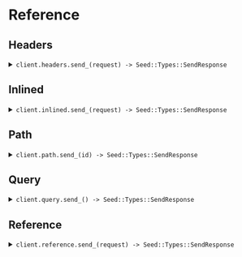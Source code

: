 # Reference
## Headers
<details><summary><code>client.headers.send_(request) -> Seed::Types::SendResponse</code></summary>
<dl>
<dd>

#### 🔌 Usage

<dl>
<dd>

<dl>
<dd>

```ruby
client.headers.send_(
  endpointVersion: '02-12-2024',
  async: true,
  query: 'What is the weather today'
);
```
</dd>
</dl>
</dd>
</dl>

#### ⚙️ Parameters

<dl>
<dd>

<dl>
<dd>

**endpoint_version:** `String` 
    
</dd>
</dl>

<dl>
<dd>

**async:** `Internal::Types::Boolean` 
    
</dd>
</dl>

<dl>
<dd>

**query:** `String` 
    
</dd>
</dl>
</dd>
</dl>


</dd>
</dl>
</details>

## Inlined
<details><summary><code>client.inlined.send_(request) -> Seed::Types::SendResponse</code></summary>
<dl>
<dd>

#### 🔌 Usage

<dl>
<dd>

<dl>
<dd>

```ruby
client.inlined.send_(
  temperature: 10.1,
  prompt: 'You are a helpful assistant',
  context: "You're super wise",
  aliasedContext: "You're super wise",
  maybeContext: "You're super wise",
  objectWithLiteral: {
    nestedLiteral: {
      myLiteral: 'How super cool'
    }
  },
  stream: false,
  query: 'What is the weather today'
);
```
</dd>
</dl>
</dd>
</dl>

#### ⚙️ Parameters

<dl>
<dd>

<dl>
<dd>

**prompt:** `String` 
    
</dd>
</dl>

<dl>
<dd>

**context:** `String` 
    
</dd>
</dl>

<dl>
<dd>

**query:** `String` 
    
</dd>
</dl>

<dl>
<dd>

**temperature:** `Integer` 
    
</dd>
</dl>

<dl>
<dd>

**stream:** `Internal::Types::Boolean` 
    
</dd>
</dl>

<dl>
<dd>

**aliased_context:** `String` 
    
</dd>
</dl>

<dl>
<dd>

**maybe_context:** `String` 
    
</dd>
</dl>

<dl>
<dd>

**object_with_literal:** `Seed::Inlined::Types::ATopLevelLiteral` 
    
</dd>
</dl>
</dd>
</dl>


</dd>
</dl>
</details>

## Path
<details><summary><code>client.path.send_(id) -> Seed::Types::SendResponse</code></summary>
<dl>
<dd>

#### 🔌 Usage

<dl>
<dd>

<dl>
<dd>

```ruby
client.path.send_();
```
</dd>
</dl>
</dd>
</dl>

#### ⚙️ Parameters

<dl>
<dd>

<dl>
<dd>

**id:** `String` 
    
</dd>
</dl>
</dd>
</dl>


</dd>
</dl>
</details>

## Query
<details><summary><code>client.query.send_() -> Seed::Types::SendResponse</code></summary>
<dl>
<dd>

#### 🔌 Usage

<dl>
<dd>

<dl>
<dd>

```ruby
client.query.send_(
  prompt: 'You are a helpful assistant',
  optionalPrompt: 'You are a helpful assistant',
  aliasPrompt: 'You are a helpful assistant',
  aliasOptionalPrompt: 'You are a helpful assistant',
  stream: false,
  optionalStream: false,
  aliasStream: false,
  aliasOptionalStream: false,
  query: 'What is the weather today'
);
```
</dd>
</dl>
</dd>
</dl>

#### ⚙️ Parameters

<dl>
<dd>

<dl>
<dd>

**prompt:** `String` 
    
</dd>
</dl>

<dl>
<dd>

**optional_prompt:** `String` 
    
</dd>
</dl>

<dl>
<dd>

**alias_prompt:** `String` 
    
</dd>
</dl>

<dl>
<dd>

**alias_optional_prompt:** `String` 
    
</dd>
</dl>

<dl>
<dd>

**query:** `String` 
    
</dd>
</dl>

<dl>
<dd>

**stream:** `Internal::Types::Boolean` 
    
</dd>
</dl>

<dl>
<dd>

**optional_stream:** `Internal::Types::Boolean` 
    
</dd>
</dl>

<dl>
<dd>

**alias_stream:** `Internal::Types::Boolean` 
    
</dd>
</dl>

<dl>
<dd>

**alias_optional_stream:** `Internal::Types::Boolean` 
    
</dd>
</dl>
</dd>
</dl>


</dd>
</dl>
</details>

## Reference
<details><summary><code>client.reference.send_(request) -> Seed::Types::SendResponse</code></summary>
<dl>
<dd>

#### 🔌 Usage

<dl>
<dd>

<dl>
<dd>

```ruby
client.reference.send_({
  prompt: 'You are a helpful assistant',
  stream: false,
  context: "You're super wise",
  query: 'What is the weather today',
  containerObject: {
    nestedObjects: [{
      literal1: 'literal1',
      literal2: 'literal2',
      strProp: 'strProp'
    }]
  }
});
```
</dd>
</dl>
</dd>
</dl>

#### ⚙️ Parameters

<dl>
<dd>

<dl>
<dd>

**request:** `Seed::Reference::Types::SendRequest` 
    
</dd>
</dl>
</dd>
</dl>


</dd>
</dl>
</details>
